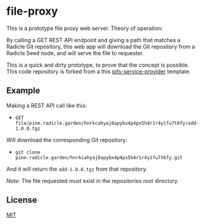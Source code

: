 # file-proxy

This is a prototype file proxy web server. Theory of operation:

By calling a GET REST API endpoint and giving a path that matches a Radicle Git repository, this web app will download the Git repository from a Radicle Seed node, and will serve the file to requester.

This is a quick and dirty prototype, to prove that the concept is possible. This code repository is forked from a this [ipfs-service-provider](https://github.com/Permissionless-Software-Foundation/ipfs-service-provider) template.

## Example

Making a REST API call like this:

- `GET file/pine.radicle.garden/hnrkcahyaj8apybx4p4px5h4r1r4y1fu7t6fy/add-1.0.0.tgz`

Will download the corresponding Git repository:

- `git clone pine.radicle.garden/hnrkcahyaj8apybx4p4px5h4r1r4y1fu7t6fy.git`

And it will return the `add-1.0.0.tgz` from that repository.

*Note:* The file requested must exist in the repositories root directory.

## License

[MIT](./LICENSE.md)
